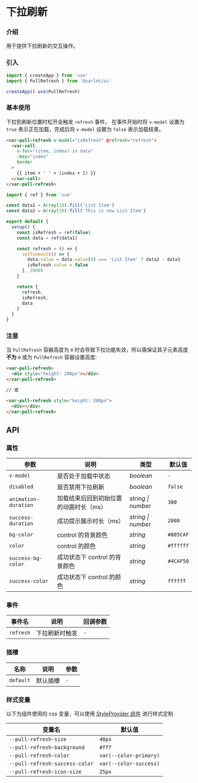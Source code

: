 # 下拉刷新

### 介绍

用于提供下拉刷新的交互操作。

### 引入

  ```js
import { createApp } from 'vue'
import { PullRefresh } from '@varlet/ui'

createApp().use(PullRefresh)
```

### 基本使用

下拉到刷新位置时松开会触发 `refresh` 事件， 在事件开始时将 `v-model` 设置为 `true` 表示正在加载，完成后将 `v-model` 设置为 `false` 表示加载结束。

```html
<var-pull-refresh v-model="isRefresh" @refresh="refresh">
  <var-cell
    v-for="(item, index) in data"
    :key="index"
    border
  >
    {{ item + ' ' + (index + 1) }}
  </var-cell>
</var-pull-refresh>
```

```javascript
import { ref } from 'vue'

const data1 = Array(10).fill('List Item')
const data2 = Array(10).fill('This is new List Item')

export default {
  setup() {
    const isRefresh = ref(false)
    const data = ref(data1)

    const refresh = () => {
      setTimeout(() => {
        data.value = data.value[0] === 'List Item' ? data2 : data1
        isRefresh.value = false
      }, 2000)
    }

    return {
      refresh,
      isRefresh,
      data
    }
  }
}
```

### 注意

当 `PullRefresh` 容器高度为 `0` 时会导致下拉功能失效，所以需保证其子元素高度**不为** `0` 或为 `PullRefresh` 容器设置高度:

```html
<var-pull-refresh>
  <div style="height: 200px"></div>
</var-pull-refresh>

// 或

<var-pull-refresh style="height: 200px">
  <div></div>
</var-pull-refresh>
```

## API

### 属性

| 参数 | 说明 | 类型 | 默认值 |
| ----- | -------------- | -------- | ---------- |
| `v-model` | 是否处于加载中状态| _boolean_ | `-` |
| `disabled` | 是否禁用下拉刷新 | _boolean_ | `false` |
| `animation-duration` | 加载结束后回到初始位置的动画时长（ms） | _string \| number_ | `300` |
| `success-duration` | 成功提示展示时长（ms） | _string \| number_ | `2000` |
| `bg-color` | control 的背景颜色 | _string_ | `#005CAF` |
| `color` | control 的颜色 | _string_ | `#ffffff` |
| `success-bg-color` | 成功状态下 control 的背景颜色 | _string_ | `#4CAF50` |
| `success-color` | 成功状态下 control 的颜色 | _string_ | `ffffff` |

### 事件

| 事件名 | 说明 | 回调参数 |
| ----- | -------------- | -------- |
| `refresh` | 下拉刷新时触发| `-` |

### 插槽

| 名称 | 说明 | 参数 |
| ----- | -------------- | -------- |
| `default` | 默认插槽 | `-` |

### 样式变量
以下为组件使用的 css 变量，可以使用 [StyleProvider 组件](#/zh-CN/style-provider) 进行样式定制

| 变量名 | 默认值 |
| --- | --- |
| `--pull-refresh-size` | `40px` |
| `--pull-refresh-background` | `#fff` |
| `--pull-refresh-color` | `var(--color-primary)` |
| `--pull-refresh-success-color` | `var(--color-success)` |
| `--pull-refresh-icon-size` | `25px` |
